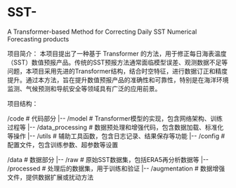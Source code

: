 # SST-
A Transformer-based Method for Correcting Daily SST Numerical Forecasting products

项目简介：
本项目提出了一种基于 Transformer 的方法，用于修正每日海表温度（SST）数值预报产品。传统的SST预报方法通常面临模型误差、观测数据不足等问题，本项目采用先进的Transformer结构，结合时空特征，进行数据订正和精度提升。通过本方法，旨在提升数值预报产品的准确性和可靠性，特别是在海洋环境监测、气候预测和导航安全等领域具有广泛的应用前景。

项目结构：



/code                          # 代码部分
|-- /model                      # Transformer模型的实现，包含网络架构、训练过程等
|-- /data_processing            # 数据预处理和增强代码，包含数据加载、标准化等操作
|-- /utils                      # 辅助工具函数，包含日志记录、结果保存等功能
|-- /config                     # 配置文件，包含训练参数、超参数等设置

/data                          # 数据部分
|-- /raw                        # 原始SST数据集，包括ERA5再分析数据等
|-- /processed                  # 处理后的数据集，用于训练和验证
|-- /augmentation               # 数据增强文件，提供数据扩展或扰动方法
